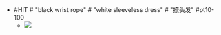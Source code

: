 - #HIT # "black wrist rope" # "white sleeveless dress" # "撩头发" #pt10-100
    - ![](https://firebasestorage.googleapis.com/v0/b/firescript-577a2.appspot.com/o/imgs%2Fapp%2FXELiu-NovaKG%2FjrkxLdNP33.png?alt=media&token=d679cab1-7390-4f11-9a26-8a2bc8cddad8)
